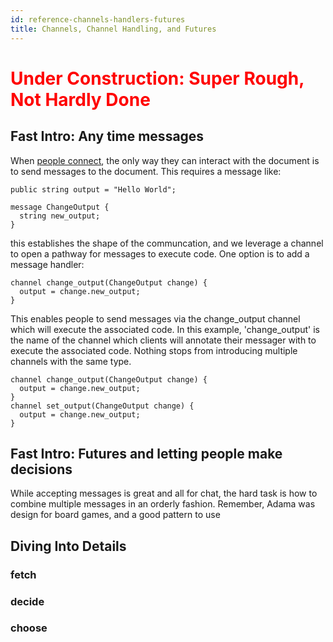 ```yaml
---
id: reference-channels-handlers-futures
title: Channels, Channel Handling, and Futures
---
```


<h1><font color="red">Under Construction: Super Rough, Not Hardly Done</font></h1>

## Fast Intro: Any time messages

When [people connect](/docs/reference-connection-events), the only way they can interact with the document is to send messages to the document. This requires a message like:

```adama
public string output = "Hello World";

message ChangeOutput {
  string new_output;
}
```

this establishes the shape of the communcation, and we leverage a channel to open a pathway for messages to execute code. One option is to add a message handler:

```adama
channel change_output(ChangeOutput change) {
  output = change.new_output;
}
```

This enables people to send messages via the change_output channel which will execute the associated code. In this example, 'change_output' is the name of the channel which clients will annotate their messager with to execute the associated code. Nothing stops from introducing multiple channels with the same type.

```adama
channel change_output(ChangeOutput change) {
  output = change.new_output;
}
channel set_output(ChangeOutput change) {
  output = change.new_output;
}
```

## Fast Intro: Futures and letting people make decisions

While accepting messages is great and all for chat, the hard task is how to combine multiple messages in an orderly fashion. Remember, Adama was design for board games, and a good pattern to use

## Diving Into Details

### fetch

### decide

### choose
